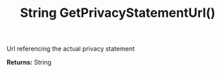 ﻿---
uid: crmscript_ref_NSConsentPurpose_GetPrivacyStatementUrl
title: String GetPrivacyStatementUrl()
intellisense: NSConsentPurpose.GetPrivacyStatementUrl
keywords: NSConsentPurpose, GetPrivacyStatementUrl
so.topic: reference
---

Url referencing the actual privacy statement

**Returns:** String



